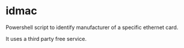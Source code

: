 # idmac
Powershell script to identify manufacturer of a specific ethernet card.

It uses a third party free service. 
